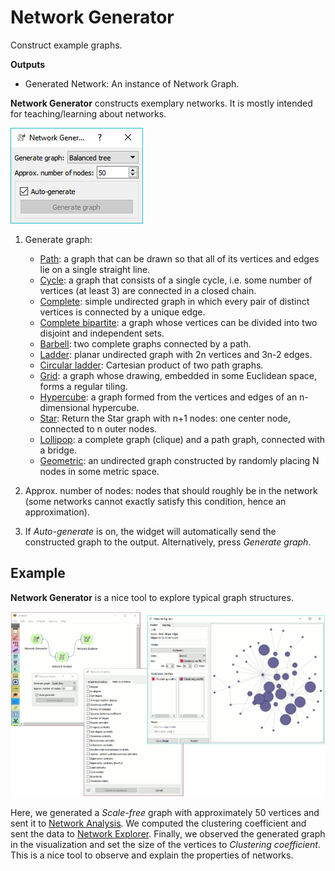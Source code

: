 Network Generator
=================

Construct example graphs.

**Outputs**

- Generated Network: An instance of Network Graph.

**Network Generator** constructs exemplary networks. It is mostly intended for teaching/learning about networks.

![](images/network-generator.png)

1. Generate graph:
   - [Path](https://en.wikipedia.org/wiki/Path_(graph_theory)): a graph that can be drawn so that all of its vertices and edges lie on a single straight line.
   - [Cycle](https://en.wikipedia.org/wiki/Cycle_(graph_theory)): a graph that consists of a single cycle, i.e. some number of vertices (at least 3) are connected in a closed chain.
   - [Complete](https://en.wikipedia.org/wiki/Complete_graph): simple undirected graph in which every pair of distinct vertices is connected by a unique edge.
   - [Complete bipartite](https://en.wikipedia.org/wiki/Bipartite_graph): a graph whose vertices can be divided into two disjoint and independent sets.
   - [Barbell](https://en.wikipedia.org/wiki/Barbell_graph): two complete graphs connected by a path.
   - [Ladder](https://en.wikipedia.org/wiki/Ladder_graph): planar undirected graph with 2n vertices and 3n-2 edges.
   - [Circular ladder](http://mathworld.wolfram.com/CircularLadderGraph.html): Cartesian product of two path graphs.
   - [Grid](http://mathworld.wolfram.com/GridGraph.html): a graph whose drawing, embedded in some Euclidean space, forms a regular tiling.
   - [Hypercube](https://en.wikipedia.org/wiki/Hypercube_graph): a graph formed from the vertices and edges of an n-dimensional hypercube.
   - [Star](https://en.wikipedia.org/wiki/Star_(graph_theory)): Return the Star graph with n+1 nodes: one center node, connected to n outer nodes.
   - [Lollipop](https://en.wikipedia.org/wiki/Lollipop_graph): a complete graph (clique) and a path graph, connected with a bridge.
   - [Geometric](https://en.wikipedia.org/wiki/Random_geometric_graph): an undirected graph constructed by randomly placing N nodes in some metric space.

2. Approx. number of nodes: nodes that should roughly be in the network (some networks cannot exactly satisfy this condition, hence an approximation).
3. If *Auto-generate* is on, the widget will automatically send the constructed graph to the output. Alternatively, press *Generate graph*.

Example
-------

**Network Generator** is a nice tool to explore typical graph structures.

![](images/network-generator-example.png)

Here, we generated a *Scale-free* graph with approximately 50 vertices and sent it to [Network Analysis](networkanalysis.md). We computed the clustering coefficient and sent the data to [Network Explorer](networkexplorer.md). Finally, we observed the generated graph in the visualization and set the size of the vertices to *Clustering coefficient*. This is a nice tool to observe and explain the properties of networks.
